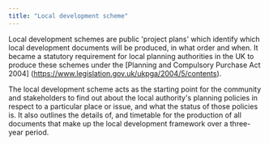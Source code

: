 ```yaml
---
title: "Local development scheme"
---
```


Local development schemes are public 'project plans' which identify which local development documents will be produced, in what order and when. It became a statutory requirement for local planning authorities in the UK to produce these schemes under the [Planning and Compulsory Purchase Act 2004] (https://www.legislation.gov.uk/ukpga/2004/5/contents).

The local development scheme acts as the starting point for the community and stakeholders to find out about the local authority's planning policies in respect to a particular place or issue, and what the status of those policies is. It also outlines the details of, and timetable for the production of all documents that make up the local development framework over a three-year period.